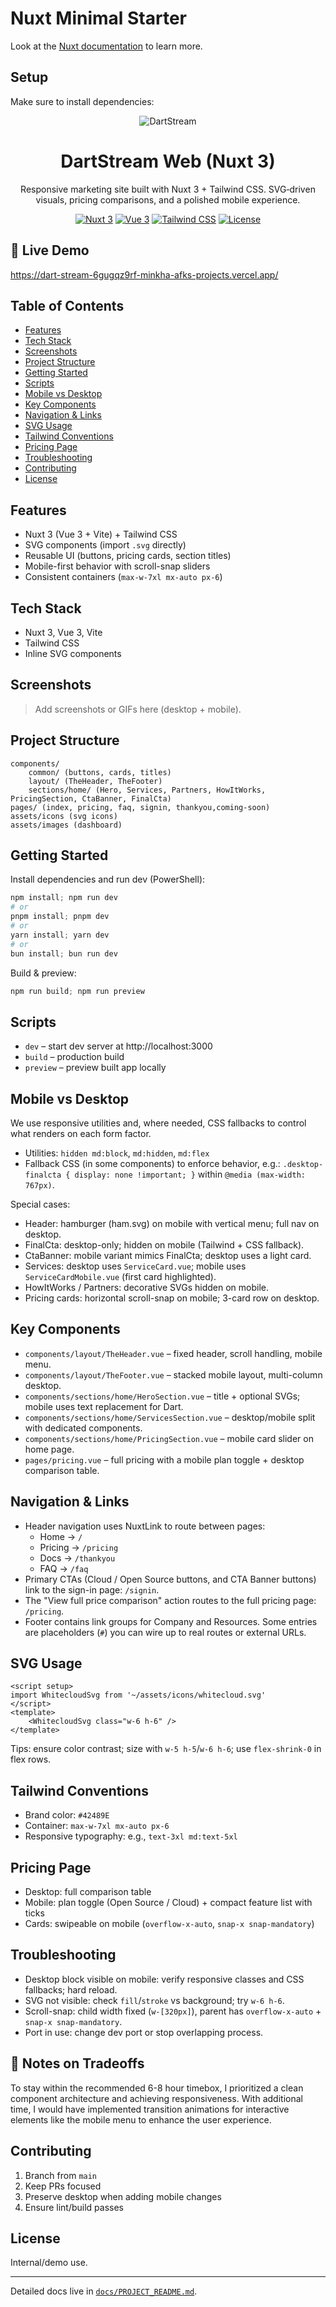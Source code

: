 # Nuxt Minimal Starter

Look at the [Nuxt documentation](https://nuxt.com/docs/getting-started/introduction) to learn more.

## Setup

Make sure to install dependencies:

<div align="center">

<img alt="DartStream" src="https://dummyimage.com/1200x280/42489E/ffffff&text=DartStream+Web" />

# DartStream Web (Nuxt 3)

Responsive marketing site built with Nuxt 3 + Tailwind CSS. SVG‑driven visuals, pricing comparisons, and a polished mobile experience.

[![Nuxt 3](https://img.shields.io/badge/Nuxt-3-00DC82?logo=nuxt.js&logoColor=white)](https://nuxt.com)
[![Vue 3](https://img.shields.io/badge/Vue-3-42b883?logo=vue.js&logoColor=white)](https://vuejs.org/)
[![Tailwind CSS](https://img.shields.io/badge/Tailwind-CSS-38B2AC?logo=tailwind-css&logoColor=white)](https://tailwindcss.com/)
[![License](https://img.shields.io/badge/license-Internal-blue.svg)](#license)

</div>

## 🚀 Live Demo

https://dart-stream-6gugqz9rf-minkha-afks-projects.vercel.app/

## Table of Contents
- [Features](#features)
- [Tech Stack](#tech-stack)
- [Screenshots](#screenshots)
- [Project Structure](#project-structure)
- [Getting Started](#getting-started)
- [Scripts](#scripts)
- [Mobile vs Desktop](#mobile-vs-desktop)
- [Key Components](#key-components)
- [Navigation & Links](#navigation--links)
- [SVG Usage](#svg-usage)
- [Tailwind Conventions](#tailwind-conventions)
- [Pricing Page](#pricing-page)
- [Troubleshooting](#troubleshooting)
- [Contributing](#contributing)
- [License](#license)

## Features
- Nuxt 3 (Vue 3 + Vite) + Tailwind CSS
- SVG components (import `.svg` directly)
- Reusable UI (buttons, pricing cards, section titles)
- Mobile-first behavior with scroll-snap sliders
- Consistent containers (`max-w-7xl mx-auto px-6`)

## Tech Stack
- Nuxt 3, Vue 3, Vite
- Tailwind CSS
- Inline SVG components

## Screenshots
> Add screenshots or GIFs here (desktop + mobile).

## Project Structure
```
components/
	common/ (buttons, cards, titles)
	layout/ (TheHeader, TheFooter)
	sections/home/ (Hero, Services, Partners, HowItWorks, PricingSection, CtaBanner, FinalCta)
pages/ (index, pricing, faq, signin, thankyou,coming-soon)
assets/icons (svg icons)
assets/images (dashboard)
```

## Getting Started
Install dependencies and run dev (PowerShell):
```powershell
npm install; npm run dev
# or
pnpm install; pnpm dev
# or
yarn install; yarn dev
# or
bun install; bun run dev
```
Build & preview:
```powershell
npm run build; npm run preview
```

## Scripts
- `dev` – start dev server at http://localhost:3000
- `build` – production build
- `preview` – preview built app locally

## Mobile vs Desktop
We use responsive utilities and, where needed, CSS fallbacks to control what renders on each form factor.

- Utilities: `hidden md:block`, `md:hidden`, `md:flex`
- Fallback CSS (in some components) to enforce behavior, e.g.: `.desktop-finalcta { display: none !important; }` within `@media (max-width: 767px)`.

Special cases:
- Header: hamburger (ham.svg) on mobile with vertical menu; full nav on desktop.
- FinalCta: desktop-only; hidden on mobile (Tailwind + CSS fallback).
- CtaBanner: mobile variant mimics FinalCta; desktop uses a light card.
- Services: desktop uses `ServiceCard.vue`; mobile uses `ServiceCardMobile.vue` (first card highlighted).
- HowItWorks / Partners: decorative SVGs hidden on mobile.
- Pricing cards: horizontal scroll-snap on mobile; 3-card row on desktop.

## Key Components
- `components/layout/TheHeader.vue` – fixed header, scroll handling, mobile menu.
- `components/layout/TheFooter.vue` – stacked mobile layout, multi-column desktop.
- `components/sections/home/HeroSection.vue` – title + optional SVGs; mobile uses text replacement for Dart.
- `components/sections/home/ServicesSection.vue` – desktop/mobile split with dedicated components.
- `components/sections/home/PricingSection.vue` – mobile card slider on home page.
- `pages/pricing.vue` – full pricing with a mobile plan toggle + desktop comparison table.

## Navigation & Links
- Header navigation uses NuxtLink to route between pages:
	- Home → `/`
	- Pricing → `/pricing`
	- Docs → `/thankyou`
	- FAQ → `/faq`
- Primary CTAs (Cloud / Open Source buttons, and CTA Banner buttons) link to the sign-in page: `/signin`.
- The "View full price comparison" action routes to the full pricing page: `/pricing`.
- Footer contains link groups for Company and Resources. Some entries are placeholders (`#`) you can wire up to real routes or external URLs.

## SVG Usage
```vue
<script setup>
import WhitecloudSvg from '~/assets/icons/whitecloud.svg'
</script>
<template>
	<WhitecloudSvg class="w-6 h-6" />
</template>
```
Tips: ensure color contrast; size with `w-5 h-5`/`w-6 h-6`; use `flex-shrink-0` in flex rows.

## Tailwind Conventions
- Brand color: `#42489E`
- Container: `max-w-7xl mx-auto px-6`
- Responsive typography: e.g., `text-3xl md:text-5xl`

## Pricing Page
- Desktop: full comparison table
- Mobile: plan toggle (Open Source / Cloud) + compact feature list with ticks
- Cards: swipeable on mobile (`overflow-x-auto`, `snap-x snap-mandatory`)

## Troubleshooting
- Desktop block visible on mobile: verify responsive classes and CSS fallbacks; hard reload.
- SVG not visible: check `fill`/`stroke` vs background; try `w-6 h-6`.
- Scroll-snap: child width fixed (`w-[320px]`), parent has `overflow-x-auto` + `snap-x snap-mandatory`.
- Port in use: change dev port or stop overlapping process.

## 📝 Notes on Tradeoffs

To stay within the recommended 6-8 hour timebox, I prioritized a clean component architecture and achieving responsiveness. With additional time, I would have implemented transition animations for interactive elements like the mobile menu to enhance the user experience.

## Contributing
1. Branch from `main`
2. Keep PRs focused
3. Preserve desktop when adding mobile changes
4. Ensure lint/build passes

## License
Internal/demo use.

---

Detailed docs live in [`docs/PROJECT_README.md`](./docs/PROJECT_README.md).

